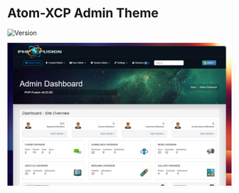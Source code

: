 # Atom-XCP Admin Theme

![Version](https://img.shields.io/badge/Version-1.1-blue.svg)

![Preview](screenshot.jpg)
